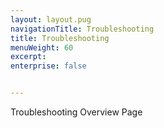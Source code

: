 ```yaml
---
layout: layout.pug
navigationTitle: Troubleshooting
title: Troubleshooting
menuWeight: 60
excerpt: 
enterprise: false


---
```


Troubleshooting Overview Page